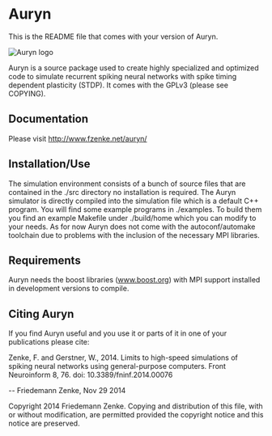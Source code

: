 Auryn 
=====

This is the README file that comes with your version of Auryn.

![Auryn logo](http://www.fzenke.net/uploads/images/logo_trans_small.png "Auryn logo")

Auryn is a source package used to create highly specialized and optimized code
to simulate recurrent spiking neural networks with spike timing dependent
plasticity (STDP). It comes with the GPLv3 (please see COPYING).


Documentation
-------------

Please visit http://www.fzenke.net/auryn/


Installation/Use
----------------

The simulation environment consists of a bunch of source files that are
contained in the ./src directory no installation is required. The Auryn
simulator is directly compiled into the simulation file which is a default C++
program. You will find some example programs in ./examples. To build them you
find an example Makefile under ./build/home which you can modify to your needs.
As for now Auryn does not come with the autoconf/automake toolchain due to
problems with the inclusion of the necessary MPI libraries.


Requirements
------------

Auryn needs the boost libraries (www.boost.org) with MPI support installed 
in development versions to compile.


Citing Auryn
------------

If you find Auryn useful and you use it or parts of it in one of your
publications please cite:

Zenke, F. and Gerstner, W., 2014.  Limits to high-speed simulations of spiking
neural networks using general-purpose computers.  Front Neuroinform 8, 76. 
doi: 10.3389/fninf.2014.00076


-- Friedemann Zenke, Nov 29 2014





Copyright 2014 Friedemann Zenke.
Copying and distribution of this file, with or without modification, are
permitted provided the copyright notice and this notice are preserved.
